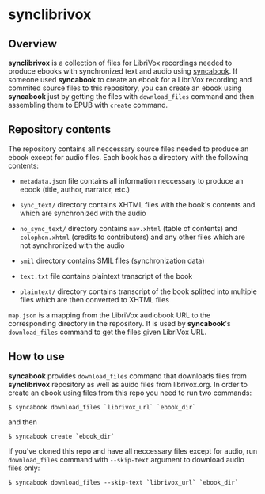 # synclibrivox

## Overview

<b>synclibrivox</b> is a collection of files for LibriVox recordings needed to produce ebooks with synchronized text and audio using [syncabook](https://github.com/r4victor/syncabook). If someone used <b>syncabook</b> to create an ebook for a LibriVox recording and commited source files to this repository, you can create an ebook using <b>syncabook</b> just by getting the files with `download_files` command and then assembling them to EPUB with `create` command.
## Repository contents

The repository contains all neccessary source files needed to produce an ebook except for audio files. Each book has a directory with the following contents:

* `metadata.json` file contains all information neccessary to produce an ebook (title, author, narrator, etc.)

* `sync_text/` directory contains XHTML files with the book's contents and which are synchronized with the audio

* `no_sync_text/` directory contains `nav.xhtml` (table of contents) and `colophon.xhtml` (credits to contributors) and any other files which are not synchronized with the audio

* `smil` directory contains SMIL files (synchronization data)

* `text.txt` file contains plaintext transcript of the book

* `plaintext/` directory contains transcript of the book splitted into multiple files which are then converted to XHTML files


`map.json` is a mapping from the LibriVox audiobook URL to the corresponding directory in the repository. It is used by <b>syncabook</b>'s `download_files` command to get the files given LibriVox URL.

## How to use

<b>syncabook</b> provides `download_files` command that downloads files from <b>synclibrivox</b> repository as well as auido files from librivox.org. In order to create an ebook using files from this repo you need to run two commands:

```
$ syncabook download_files `librivox_url` `ebook_dir`
```
and then
```
$ syncabook create `ebook_dir`
```

If you've cloned this repo and have all neccessary files except for audio, run `download_files` command with `--skip-text` argument to download audio files only:

```
$ syncabook download_files --skip-text `librivox_url` `ebook_dir`
```
